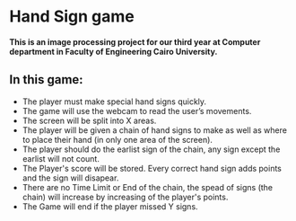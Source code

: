# Hand Sign game
#### This is an image processing project for our third year at Computer department in Faculty of Engineering Cairo University.
## In this game:
* The player must make special hand signs quickly.<br>
* The game will use the webcam to read the user’s movements.<br>
* The screen will be split into X areas.<br>
* The player will be given a chain of hand signs to make as well as where to place their hand (in only one area of the screen).<br>
* The player should do the earlist sign of the chain, any sign except the earlist will not count.<br>
* The Player's score will be stored. Every correct hand sign adds points and the sign will disapear.<br>
* There are no Time Limit or End of the chain, the spead of signs (the chain) will increase by increasing of the player's points.<br>
* The Game will end if the player missed Y signs.<br>
